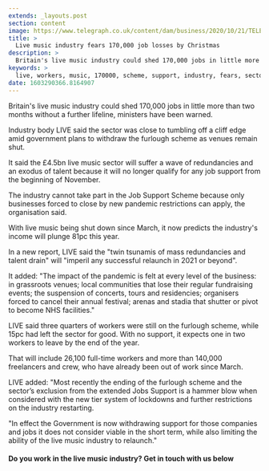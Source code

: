 ```yaml
--- 
extends: _layouts.post 
section: content 
image: https://www.telegraph.co.uk/content/dam/business/2020/10/21/TELEMMGLPICT000202240240_trans_NvBQzQNjv4BqJH-rFL7fccQ_6RWVNgivMb26DhjdAMAp35D1vFV0Hvw.jpeg?impolicy=logo-overlay 
title: > 
  Live music industry fears 170,000 job losses by Christmas 
description: > 
  Britain's live music industry could shed 170,000 jobs in little more than two months without a further lifeline, ministers have been warned.It said the £4.5bn live music sector will suffer a wave of redundancies and an exodus of talent because it will no longer qualify for any job support from the beginning of November.The industry cannot take part in the Job Support Scheme because only businesses forced to close by new pandemic restrictions can apply, the organisation said.With live music being shut down since March, it now predicts the industry's income will plunge 81pc this year.Do you work in the live music industry? 
keywords: > 
  live, workers, music, 170000, scheme, support, industry, fears, sector, work, job, christmas, furlough, jobs, losses 
date: 1603290366.8164907 
--- 
```

<div><p>Britain's live music industry could shed 170,000 jobs in little more than two months without a further lifeline, ministers have been warned.</p>
<p>Industry body LIVE&#160;said the sector was close to tumbling off a cliff edge amid government&#160;plans to withdraw the furlough scheme as venues remain shut.</p>
<p>It said the &#163;4.5bn live music sector will suffer a wave of redundancies and an exodus of talent because it will no longer qualify for any job support from the beginning of November.&#160;</p>
<p>The industry cannot take part in the Job Support Scheme because only businesses forced to close by new pandemic restrictions can apply, the organisation said.</p>
<p>With live music being shut down since March, it now predicts the industry's income will plunge 81pc this year.&#160;</p>
<p>In a new report, LIVE said the "twin tsunamis of mass redundancies and talent drain" will "imperil any successful relaunch in 2021 or beyond".&#160;</p>
<p>It added: "The impact of the pandemic is felt at every level of the business: in grassroots venues; local communities that lose their regular fundraising events; the suspension of concerts, tours and residencies; organisers forced to cancel their annual festival; arenas and stadia that shutter or pivot to become NHS facilities."</p>
<p>LIVE said three quarters of workers were still on the furlough scheme, while 15pc had left the sector for good. With no support, it expects one in two workers to leave by the end of the year.&#160;</p>
<p>That will include 26,100 full-time workers and more than 140,000 freelancers and crew, who have already been out of work since March.&#160;</p>
<p>LIVE added: "Most recently the ending of the furlough scheme and the sector&#8217;s exclusion from the extended Jobs Support is a hammer blow when considered with the new tier system of lockdowns and further restrictions on the industry restarting.</p>
<p>"In effect the Government is now withdrawing support for those companies and jobs it does not consider viable in the short term, while also limiting the ability of the live music industry to relaunch."</p>
<h4>Do you work in the live music industry? Get in touch with us below</h4>
</div>
